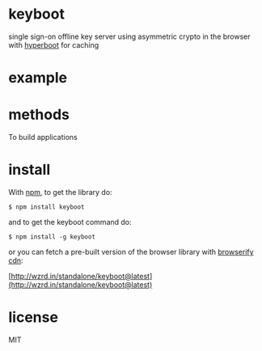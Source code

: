 # keyboot

single sign-on offline key server using asymmetric crypto
in the browser with [hyperboot](http://hyperboot.org) for caching

# example

# methods

To build applications

# install

With [npm](https://npmjs.org), to get the library do:

```
$ npm install keyboot
```

and to get the keyboot command do:

```
$ npm install -g keyboot
```

or you can fetch a pre-built version of the browser library with
[browserify cdn](http://wzrd.in):

[http://wzrd.in/standalone/keyboot@latest](http://wzrd.in/standalone/keyboot@latest)

# license

MIT
